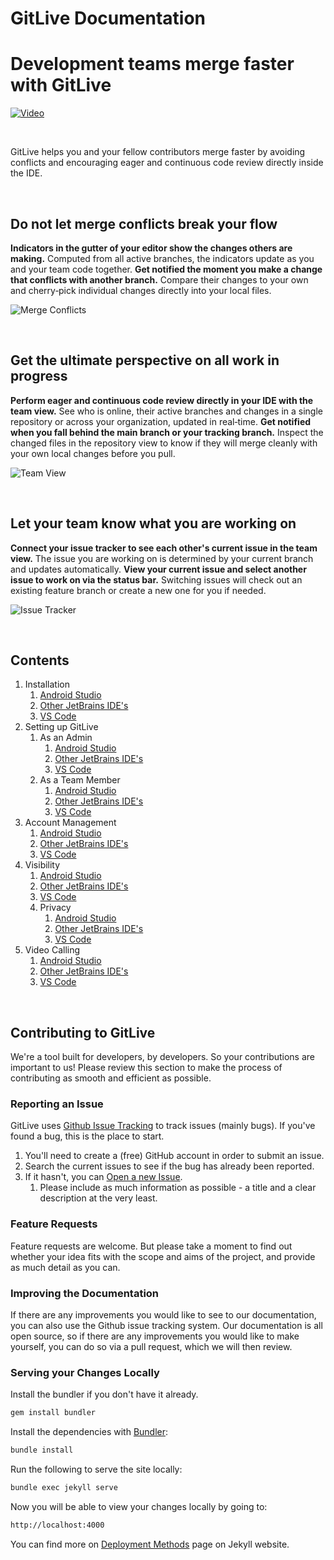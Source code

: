 # GitLive Documentation

# Development teams merge faster with GitLive

[![Video](https://uploads-ssl.webflow.com/6033cf9dce54c65d97d57571/636d19a8d7aa4aa2cb1888cf_poster-vsc.png)](https://git.live/video)

<br>

GitLive helps you and your fellow contributors merge faster by avoiding conflicts and encouraging eager and continuous code review directly inside the IDE.

<br>

## **Do not let merge conflicts break your flow**

**Indicators in the gutter of your editor show the changes others are making.** Computed from all active branches, the indicators update as you and your team code together.
**Get notified the moment you make a change that conflicts with another branch.** Compare their changes to your own and cherry‑pick individual changes directly into your local files.

![Merge Conflicts](https://uploads-ssl.webflow.com/6033cf9dce54c65d97d57571/636c013af698e1cb81063bd0_MC_VSC_860x605.gif) 

<br>

## **Get the ultimate perspective on all work in progress**

**Perform eager and continuous code review directly in your IDE with the team view.** See who is online, their active branches and changes in a single repository or across your organization, updated in real‑time.
**Get notified when you fall behind the main branch or your tracking branch.** Inspect the changed files in the repository view to know if they will merge cleanly with your own local changes before you pull.

![Team View](https://uploads-ssl.webflow.com/6033cf9dce54c65d97d57571/636d1b95b0c59edf89f413ae_TT_VSC_860x605.gif)



<br>

## **Let your team know what you are working on**

**Connect your issue tracker to see each other's current issue in the team view.** The issue you are working on is determined by your current branch and updates automatically.
**View your current issue and select another issue to work on via the status bar.** Switching issues will check out an existing feature branch or create a new one for you if needed.

![Issue Tracker](https://uploads-ssl.webflow.com/6033cf9dce54c65d97d57571/636c0138cfaef237d50a93cc_IT_VSC_860x605.gif)  

<br>

## Contents
1. Installation
   1. [Android Studio](https://github.com/GitLiveApp/GitLive/blob/master/_sections/installation-android-studio.md)
   1. [Other JetBrains IDE's](https://github.com/GitLiveApp/GitLive/blob/master/_sections/installation-jetbrain.md)
   1. [VS Code](https://github.com/GitLiveApp/GitLive/blob/master/_sections/installation-vscode.md)
1. Setting up GitLive
   1. As an Admin
      1. [Android Studio](https://github.com/GitLiveApp/GitLive/blob/master/_sections/admin-android-studio.md)
      1. [Other JetBrains IDE's](https://github.com/GitLiveApp/GitLive/blob/master/_sections/admin-jetbrains.md)
      1. [VS Code](https://github.com/GitLiveApp/GitLive/blob/master/_sections/admin-vscode.md)
   1. As a Team Member
      1. [Android Studio](https://github.com/GitLiveApp/GitLive/blob/master/_sections/teammember-android-studio.md)
      1. [Other JetBrains IDE's](https://github.com/GitLiveApp/GitLive/blob/master/_sections/teammember-jetbrains.md)
      1. [VS Code](https://github.com/GitLiveApp/GitLive/blob/master/_sections/teammember-vscode.md)
1. Account Management
      1. [Android Studio](https://github.com/GitLiveApp/GitLive/blob/master/_sections/account-management-android-studio.md)
      1. [Other JetBrains IDE's](https://github.com/GitLiveApp/GitLive/blob/master/_sections/account-management-jetbrains.md)
      1. [VS Code](https://github.com/GitLiveApp/GitLive/blob/master/_sections/account-management-vscode.md)
1. Visibility
   1. [Android Studio](https://github.com/GitLiveApp/GitLive/blob/master/_sections/visibility-android-studio.md)
   1. [Other JetBrains IDE's](https://github.com/GitLiveApp/GitLive/blob/master/_sections/visibility-jetbrains.md)
   1. [VS Code](https://github.com/GitLiveApp/GitLive/blob/master/_sections/visibility-vscode.md)
   1. Privacy
      1. [Android Studio](https://github.com/GitLiveApp/GitLive/blob/master/_sections/privacy-android-studio.md)
      1. [Other JetBrains IDE's](https://github.com/GitLiveApp/GitLive/blob/master/_sections/privacy-jetbrains.md)
      1. [VS Code](https://github.com/GitLiveApp/GitLive/blob/master/_sections/privacy-vscode.md)
1. Video Calling
   1. [Android Studio](https://github.com/GitLiveApp/GitLive/blob/master/_sections/videocalling-android-studio.md)
   1. [Other JetBrains IDE's](https://github.com/GitLiveApp/GitLive/blob/master/_sections/videocalling-jetbrains.md)
   1. [VS Code](https://github.com/GitLiveApp/GitLive/blob/master/_sections/videocalling-vscode.md)

<br />

## Contributing to GitLive
We're a tool built for developers, by developers. So your contributions are important to us! Please review this section to make the process of contributing as smooth and efficient as possible.

### Reporting an Issue
GitLive uses [Github Issue Tracking](https://github.com/GitLiveApp/gitlive/issues) to track issues (mainly bugs). If you've found a bug, this is the place to start.
1. You'll need to create a (free) GitHub account in order to submit an issue.
1. Search the current issues to see if the bug has already been reported.
1. If it hasn't, you can [Open a new Issue](https://github.com/GitLiveApp/gitlive/issues/new).
   1. Please include as much information as possible - a title and a clear description at the very least.


### Feature Requests
Feature requests are welcome. But please take a moment to find out whether your idea fits with the scope and aims of the project, and provide as much detail as you can.

### Improving the Documentation
If there are any improvements you would like to see to our documentation, you can also use the Github issue tracking system. Our documentation is all open source, so if there are any improvements you would like to make yourself, you can do so via a pull request, which we will then review.

### Serving your Changes Locally

Install the bundler if you don't have it already.
```bash
gem install bundler
```

Install the dependencies with [Bundler](http://bundler.io/):

```bash
bundle install
```

Run the following to serve the site locally:
```bash
bundle exec jekyll serve
```

Now you will be able to view your changes locally by going to:
```bash
http://localhost:4000
```

You can find more on [Deployment Methods](https://jekyllrb.com/docs/deployment-methods/) page on Jekyll website.

